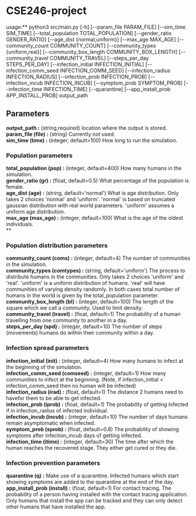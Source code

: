 # CSE246-project

usage:** python3 src/main.py [-h] [--param_file PARAM_FILE] [--sim_time SIM_TIME]
               [--total_population TOTAL_POPULATION]
               [--gender_ratio GENDER_RATIO] [--age_dist {normal,uniform}]
               [--max_age MAX_AGE] [--community_count COMMUNITY_COUNT]
               [--community_types {uniform,real}]
               [--community_box_length COMMUNITY_BOX_LENGTH]
               [--community_travel COMMUNITY_TRAVEL]
               [--steps_per_day STEPS_PER_DAY]
               [--infection_initial INFECTION_INITIAL]
               [--infection_comm_seed INFECTION_COMM_SEED]
               [--infection_radius INFECTION_RADIUS]
               [--infection_prob INFECTION_PROB]
               [--infection_incub INFECTION_INCUB]
               [--symptom_prob SYMPTOM_PROB] [--infection_time INFECTION_TIME]
               [--quarantine] [--app_install_prob APP_INSTALL_PROB]
               output_path


## Parameters
**output_path :** (string,required) location where the output is stored.  
**param_file (file) :** (string) Currently not used.  
**sim_time (time) :** (integer, default=100) How long to run the simulation.  

### Population parameters
**total_population (pop) :** (integer, default=400) How many humans in the simulation.  
**gender_ratio (gr) :** (float, default=0.5) What percentage of the population is female.  
**age_dist (age) :** (string, default='normal') What is age distribution. Only takes 2 choices 'normal' and 'uniform'. 'normal' is based on truncated gaussian distribution with real world parameters. 'uniform' assumes a uniform age distribution.  
**max_age (max_age) :** (integer, default=100) What is the age of the oldest individuals.  
**
### Population distribution parameters
**community_count (coms) :** (integer, default=4) The number of communities in the simulation.  
**community_types (comtypes) :** (string, default='uniform') The process to distribute humans in the communities. Only takes 2 choices 'uniform' and 'real'. 'uniform' is a uniform distribution of humans. 'real' will have communities of varying density randomly. In both cases total number of humans in the world is given by the total_population parameter.  
**community_box_length (bl) :** (integer, default=100) The length of the square which we call a community. Used to limit density.  
**community_travel (travel) :** (float, default=1) The probability of a human travelling from one community to another in a day.  
**steps_per_day (spd) :** (integer, default=10) The number of steps (movements) humans do within their community within a day.  

### Infection spread parameters
**infection_initial (init) :** (integer, default=4) How many humans to infect at the beginning of the simulation.  
**infection_comm_seed (comseed) :** (integer, default=1) How many communities to infect at the beginning. (Note, if infection_initial < infection_comm_seed then no human will be infected)  
**infection_radius (irad) :** (float, default=1) The distance 2 humans need to havefor them to be able to get infected.  
**infection_prob (iprob) :** (float, default=1) The probability of getting infected if in infection_radius of infected individual.  
**infection_incub (incub) :** (integer, default=10) The number of days humans remain asymptomatic when infected.  
**symptom_prob (sprob) :** (float, default=0.8) The probability of showing symptoms after infection_incub days of getting infected.  
**infection_time (itime) :** (integer, default=30) The time after which the human reaches the recovered stage. They either get cured or they die.  

### Infection prevention parameters
**quarantine (q) :** Make use of a quarantine. Infected humans which start showing symptoms are added to the quarantine at the end of the day.  
**app_install_prob (install) :** (float, default=1) For contact tracing. The probability of a person having installed with the contact tracing application. Only humans that install the app can be tracked and they can only detect other humans that have installed the app.  